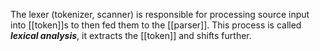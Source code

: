 The lexer (tokenizer, scanner) is responsible for processing source input into [[token]]s to then fed them to the [[parser]].
This process is called ***lexical analysis***, it extracts the [[token]] and shifts further.

